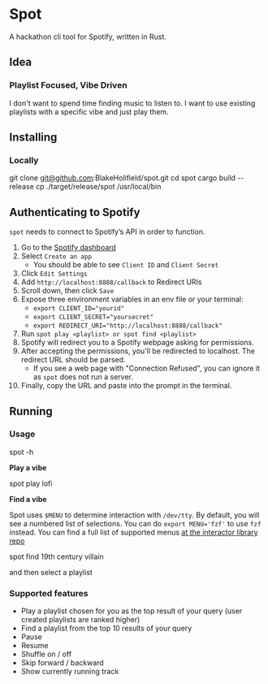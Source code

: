 # Spot
A hackathon cli tool for Spotify, written in Rust.

## Idea
### Playlist Focused, Vibe Driven
I don't want to spend time finding music to listen to. I want to use existing playlists with a specific vibe and just play them. 

## Installing

### Locally

  git clone git@github.com:BlakeHolifield/spot.git
  cd spot
  cargo build --release
  cp ./target/release/spot /usr/local/bin

## Authenticating to Spotify

`spot` needs to connect to Spotify’s API in order to function.

1. Go to the [Spotify dashboard](https://developer.spotify.com/dashboard/applications)
2. Select `Create an app`
    - You should be able to see `Client ID` and `Client Secret`
3. Click `Edit Settings`
4. Add `http://localhost:8888/callback` to Redirect URIs
5. Scroll down, then click `Save`
6. Expose three environment variables in an env file or your terminal:
   - `export CLIENT_ID="yourid"`
   - `export CLIENT_SECRET="yoursecret"`
   - `export REDIRECT_URI="http://localhost:8888/callback"`
7. Run `spot play <playlist> or spot find <playlist>`
8. Spotify will redirect you to a Spotify webpage asking for permissions.
9. After accepting the permissions, you'll be redirected to localhost. The redirect URL should be parsed. 
   - If you see a web page with "Connection Refused", you can ignore it as `spot` does not run a server. 
10. Finally, copy the URL and paste into the prompt in the terminal.


## Running

### Usage

  spot -h

**Play a vibe**

  spot play lofi

**Find a vibe**

Spot uses `$MENU` to determine interaction with `/dev/tty`. By default, you will see a numbered list
of selections. You can do `export MENU='fzf'` to use `fzf` instead. You can find a full list of 
supported menus [at the interactor library repo](https://github.com/unrelentingtech/interactor#menu-program)

  spot find 19th century villain

and then select a playlist

### Supported features

- Play a playlist chosen for you as the top result of your query (user created playlists are ranked
    higher)
- Find a playlist from the top 10 results of your query
- Pause
- Resume
- Shuffle on / off
- Skip forward / backward
- Show currently running track
